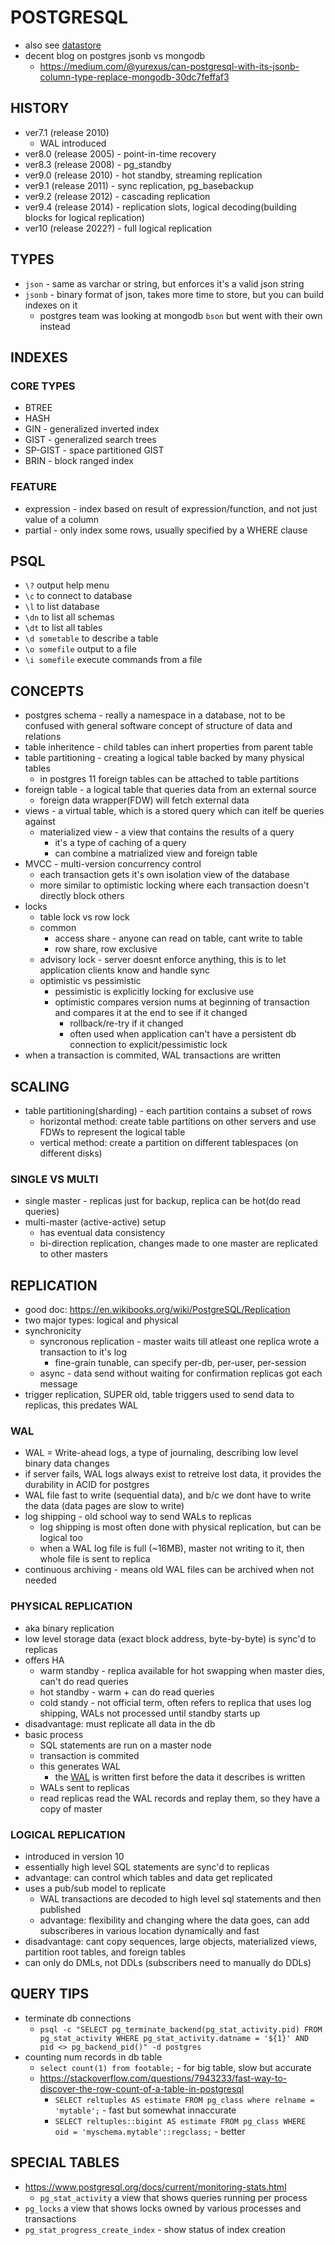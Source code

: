 # POSTGRESQL
- also see [datastore](datastore_cheatsheet.md)
- decent blog on postgres jsonb vs mongodb
    - https://medium.com/@yurexus/can-postgresql-with-its-jsonb-column-type-replace-mongodb-30dc7feffaf3

## HISTORY
- ver7.1 (release 2010)
    - WAL introduced
- ver8.0 (release 2005) - point-in-time recovery
- ver8.3 (release 2008) - pg_standby
- ver9.0 (release 2010) - hot standby, streaming replication
- ver9.1 (release 2011) - sync replication, pg_basebackup
- ver9.2 (release 2012) - cascading replication
- ver9.4 (release 2014) - replication slots, logical decoding(building blocks for logical replication)
- ver10 (release 2022?) - full logical replication

## TYPES
- `json` - same as varchar or string, but enforces it's a valid json string
- `jsonb` - binary format of json, takes more time to store, but you can build indexes on it
    - postgres team was looking at mongodb `bson` but went with their own instead

## INDEXES
### CORE TYPES
- BTREE
- HASH
- GIN - generalized inverted index
- GIST - generalized search trees
- SP-GIST - space partitioned GIST
- BRIN - block ranged index
### FEATURE
- expression - index based on result of expression/function, and not just value of a column
- partial - only index some rows, usually specified by a WHERE clause

## PSQL
- `\?` output help menu
- `\c` to connect to database
- `\l` to list database
- `\dn` to list all schemas
- `\dt` to list all tables
- `\d sometable` to describe a table
- `\o somefile` output to a file
- `\i somefile` execute commands from a file

## CONCEPTS
- postgres schema - really a namespace in a database, not to be confused with general software concept of structure of data and relations
- table inheritence - child tables can inhert properties from parent table
- table partitioning - creating a logical table backed by many physical tables
    - in postgres 11 foreign tables can be attached to table partitions
- foreign table - a logical table that queries data from an external source
    - foreign data wrapper(FDW) will fetch external data
- views - a virtual table, which is a stored query which can itelf be queries against
    - materialized view - a view that contains the results of a query
        - it's a type of caching of a query
        - can combine a matrialized view and foreign table
- MVCC - multi-version concurrency control
    - each transaction gets it's own isolation view of the database
    - more similar to optimistic locking where each transaction doesn't directly block others
- locks
    - table lock vs row lock
    - common
        - access share - anyone can read on table, cant write to table
        - row share, row exclusive
    - advisory lock - server doesnt enforce anything, this is to let application clients know and handle sync
    - optimistic vs pessimistic
        - pessimistic is explicitly locking for exclusive use
        - optimistic compares version nums at beginning of transaction and compares it at the end to see if it changed
            - rollback/re-try if it changed
            - often used when application can't have a persistent db connection to explicit/pessimistic lock
- when a transaction is commited, WAL transactions are written

## SCALING
- table partitioning(sharding) - each partition contains a subset of rows
    - horizontal method: create table partitions on other servers and use FDWs to represent the logical table
    - vertical method: create a partition on different tablespaces (on different disks)
### SINGLE VS MULTI
- single master - replicas just for backup, replica can be hot(do read queries)
- multi-master (active-active) setup
    - has eventual data consistency
    - bi-direction replication, changes made to one master are replicated to other masters

## REPLICATION
- good doc: https://en.wikibooks.org/wiki/PostgreSQL/Replication
- two major types: logical and physical
- synchronicity
    - syncronous replication - master waits till atleast one replica wrote a transaction to it's log
        - fine-grain tunable, can specify per-db, per-user, per-session
    - async - data send without waiting for confirmation replicas got each message
- trigger replication, SUPER old, table triggers used to send data to replicas, this predates WAL
### WAL
- WAL = Write-ahead logs, a type of journaling, describing low level binary data changes
- if server fails, WAL logs always exist to retreive lost data, it provides the durability in ACID for postgres
- WAL file fast to write (sequential data), and b/c we dont have to write the data (data pages are slow to write)
- log shipping - old school way to send WALs to replicas
    - log shipping is most often done with physical replication, but can be logical too
    - when a WAL log file is full (~16MB), master not writing to it, then whole file is sent to replica
- continuous archiving - means old WAL files can be archived when not needed
### PHYSICAL REPLICATION
- aka binary replication
- low level storage data (exact block address, byte-by-byte) is sync'd to replicas
- offers HA
    - warm standby - replica available for hot swapping when master dies, can't do read queries
    - hot standby - warm + can do read queries
    - cold standy - not official term, often refers to replica that uses log shipping, WALs not processed until standby starts up
- disadvantage: must replicate all data in the db
- basic process
    - SQL statements are run on a master node
    - transaction is commited
    - this generates WAL
        - the [WAL](https://www.postgresql.org/docs/current/wal-intro.html) is written first before the data it describes is written
    - WALs sent to replicas
    - read replicas read the WAL records and replay them, so they have a copy of master
### LOGICAL REPLICATION
- introduced in version 10
- essentially high level SQL statements are sync'd to replicas
- advantage: can control which tables and data get replicated
- uses a pub/sub model to replicate
    - WAL transactions are decoded to high level sql statements and then published
    - advantage: flexibility and changing where the data goes, can add subscriberes in various location dynamically and fast
- disadvantage: cant copy sequences, large objects, materialized views, partition root tables, and foreign tables
- can only do DMLs, not DDLs (subscribers need to manually do DDLs)

## QUERY TIPS
- terminate db connections
    - `psql -c "SELECT pg_terminate_backend(pg_stat_activity.pid) FROM pg_stat_activity WHERE pg_stat_activity.datname = '${1}' AND pid <> pg_backend_pid()" -d postgres`
- counting num records in db table
    - `select count(1) from footable;` - for big table, slow but accurate
    - https://stackoverflow.com/questions/7943233/fast-way-to-discover-the-row-count-of-a-table-in-postgresql
        - `SELECT reltuples AS estimate FROM pg_class where relname = 'mytable';` - fast but somewhat innaccurate
        - `SELECT reltuples::bigint AS estimate FROM pg_class WHERE  oid = 'myschema.mytable'::regclass;` - better

## SPECIAL TABLES
- https://www.postgresql.org/docs/current/monitoring-stats.html
    - `pg_stat_activity` a view that shows queries running per process
- `pg_locks` a view that shows locks owned by various processes and transactions
- `pg_stat_progress_create_index` - show status of index creation
